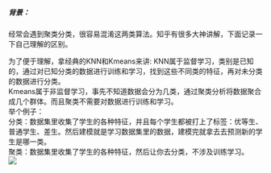 ##### 背景：
经常会遇到聚类分类，很容易混淆这两类算法。知乎有很多大神讲解，下面记录一下自己理解的区别。    
>
为了便于理解，拿经典的KNN和Kmeans来讲:
KNN属于监督学习，类别是已知的，通过对已知分类的数据进行训练和学习，找到这些不同类的特征，再对未分类的数据进行分类。  
Kmeans属于非监督学习，事先不知道数据会分为几类，通过聚类分析将数据聚合成几个群体。而且聚类不需要对数据进行训练和学习。  
举个例子：  
分类：数据集里收集了学生的各种特征，并且每个学生都被打上了标签：优等生、普通学生、差生。然后建模就是学习数据集里的数据，建模完就拿去去预测新的学生是哪一类。  
聚类：数据集里收集了学生的各种特征，然后让你去分类，不涉及训练学习。  
![](https://ss0.bdstatic.com/70cFvHSh_Q1YnxGkpoWK1HF6hhy/it/u=3782765150,1637116088&fm=26&gp=0.jpg)
